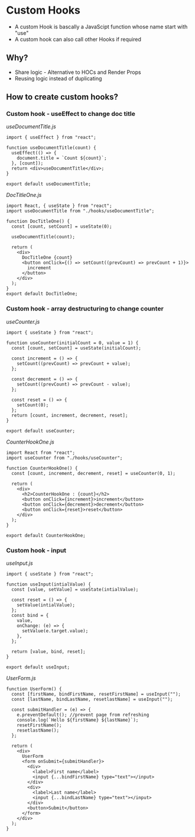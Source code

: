 # Custom Hooks

- A custom Hook is bascally a JavaScipt function whose name start with "use"
- A custom hook can also call other Hooks if required

## Why?

- Share logic - Alternative to HOCs and Render Props
- Reusing logic instead of duplicating

## How to create custom hooks?

### Custom hook - useEffect to change doc title

_useDocumentTitle.js_

    import { useEffect } from "react";

    function useDocumentTitle(count) {
      useEffect(() => {
        document.title = `Count ${count}`;
      }, [count]);
      return <div>useDocumentTitle</div>;
    }

    export default useDocumentTitle;

_DocTitleOne.js_

    import React, { useState } from "react";
    import useDocumentTitle from "./hooks/useDocumentTitle";

    function DocTitleOne() {
      const [count, setCount] = useState(0);

      useDocumentTitle(count);

      return (
        <div>
          DocTitleOne {count}
          <button onClick={() => setCount((prevCount) => prevCount + 1)}>
            increment
          </button>
        </div>
      );
    }
    export default DocTitleOne;

### Custom hook - array destructuring to change counter

_useCounter.js_

    import { useState } from "react";

    function useCounter(initialCount = 0, value = 1) {
      const [count, setCount] = useState(initialCount);

      const increment = () => {
        setCount((prevCount) => prevCount + value);
      };

      const decrement = () => {
        setCount((prevCount) => prevCount - value);
      };

      const reset = () => {
        setCount(0);
      };
      return [count, increment, decrement, reset];
    }

    export default useCounter;

_CounterHookOne.js_

    import React from "react";
    import useCounter from "./hooks/useCounter";

    function CounterHookOne() {
      const [count, increment, decrement, reset] = useCounter(0, 1);

      return (
        <div>
          <h2>CounterHookOne : {count}</h2>
          <button onClick={increment}>increment</button>
          <button onClick={decrement}>decrement</button>
          <button onClick={reset}>reset</button>
        </div>
      );
    }

    export default CounterHookOne;

### Custom hook - input

_useInput.js_

    import { useState } from "react";

    function useInput(intialValue) {
      const [value, setValue] = useState(intialValue);

      const reset = () => {
        setValue(intialValue);
      };
      const bind = {
        value,
        onChange: (e) => {
          setValue(e.target.value);
        },
      };

      return [value, bind, reset];
    }

    export default useInput;

_UserForm.js_

    function UserForm() {
      const [firstName, bindFirstName, resetFirstName] = useInput("");
      const [lastName, bindLastName, resetlastName] = useInput("");

      const submitHandler = (e) => {
        e.preventDefault(); //prevent page from refreshing
        console.log(`Hello ${firstName} ${lastName}`);
        resetFirstName();
        resetlastName();
      };

      return (
        <div>
          UserForm
          <form onSubmit={submitHandler}>
            <div>
              <label>First name</label>
              <input {...bindFirstName} type="text"></input>
            </div>
            <div>
              <label>Last name</label>
              <input {...bindLastName} type="text"></input>
            </div>
            <button>Submit</button>
          </form>
        </div>
      );
    }
